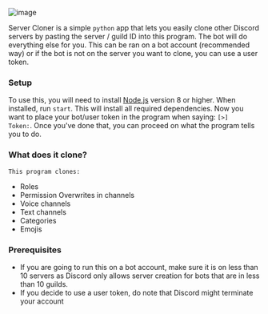 ![image](https://user-images.githubusercontent.com/94531396/143767601-3143bed9-2dbf-41af-b08b-2542220b4b53.png)

Server Cloner is a simple `python` app that lets you easily clone other Discord servers by pasting the server / guild ID into this program. The bot will do everything else for you. This can be ran on a bot account (recommended way) or if the bot is not on the server you want to clone, you can use a user token.

### Setup
To use this, you will need to install [Node.js](https://nodejs.org/en/) version 8 or higher. When installed, run `start`. This will install all required dependencies.
Now you want to place your bot/user token in the program when saying: `[>]   Token:`. Once you've done that, you can proceed on what the program tells you to do.

### What does it clone?
`This program clones:`

- Roles
- Permission Overwrites in channels
- Voice channels
- Text channels
- Categories
- Emojis

### Prerequisites
- If you are going to run this on a bot account, make sure it is on less than 10 servers as Discord only allows server creation for bots that are in less than 10 guilds.
- If you decide to use a user token, do note that Discord might terminate your account
